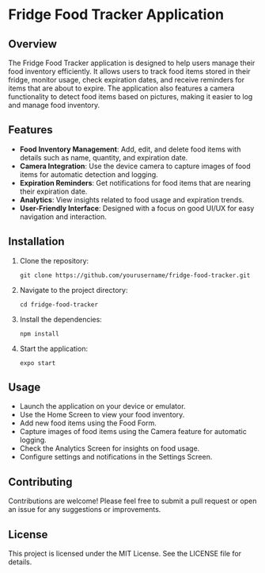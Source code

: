 # Fridge Food Tracker Application

## Overview
The Fridge Food Tracker application is designed to help users manage their food inventory efficiently. It allows users to track food items stored in their fridge, monitor usage, check expiration dates, and receive reminders for items that are about to expire. The application also features a camera functionality to detect food items based on pictures, making it easier to log and manage food inventory.

## Features
- **Food Inventory Management**: Add, edit, and delete food items with details such as name, quantity, and expiration date.
- **Camera Integration**: Use the device camera to capture images of food items for automatic detection and logging.
- **Expiration Reminders**: Get notifications for food items that are nearing their expiration date.
- **Analytics**: View insights related to food usage and expiration trends.
- **User-Friendly Interface**: Designed with a focus on good UI/UX for easy navigation and interaction.

## Installation
1. Clone the repository:
   ```
   git clone https://github.com/yourusername/fridge-food-tracker.git
   ```
2. Navigate to the project directory:
   ```
   cd fridge-food-tracker
   ```
3. Install the dependencies:
   ```
   npm install
   ```
4. Start the application:
   ```
   expo start
   ```

## Usage
- Launch the application on your device or emulator.
- Use the Home Screen to view your food inventory.
- Add new food items using the Food Form.
- Capture images of food items using the Camera feature for automatic logging.
- Check the Analytics Screen for insights on food usage.
- Configure settings and notifications in the Settings Screen.

## Contributing
Contributions are welcome! Please feel free to submit a pull request or open an issue for any suggestions or improvements.

## License
This project is licensed under the MIT License. See the LICENSE file for details.
